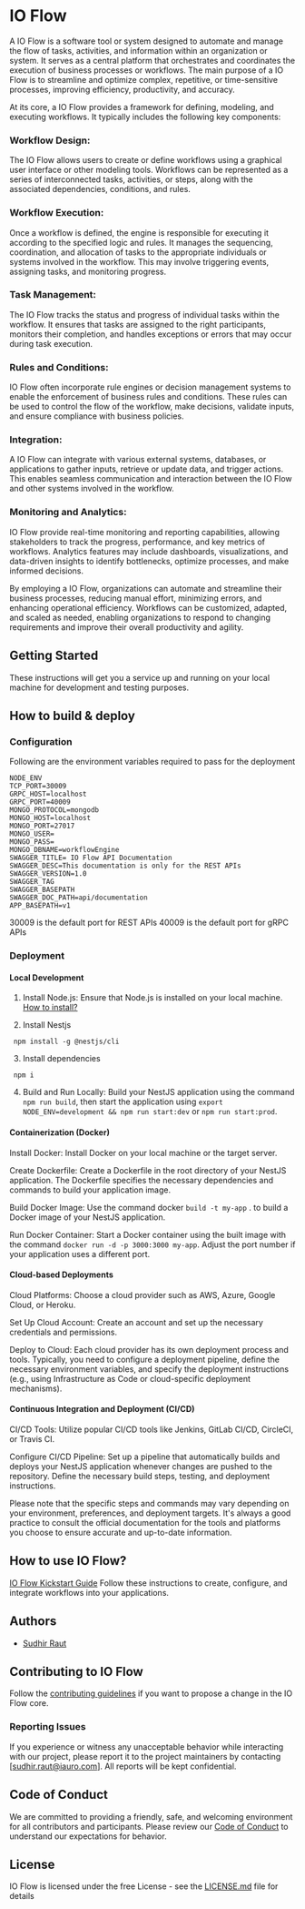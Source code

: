 # IO Flow

A IO Flow is a software tool or system designed to automate and manage the flow of tasks, activities, and information within an organization or system. It serves as a central platform that orchestrates and coordinates the execution of business processes or workflows. The main purpose of a IO Flow is to streamline and optimize complex, repetitive, or time-sensitive processes, improving efficiency, productivity, and accuracy.

At its core, a IO Flow provides a framework for defining, modeling, and executing workflows. It typically includes the following key components:

### Workflow Design:
The IO Flow allows users to create or define workflows using a graphical user interface or other modeling tools. Workflows can be represented as a series of interconnected tasks, activities, or steps, along with the associated dependencies, conditions, and rules.
### Workflow Execution:
Once a workflow is defined, the engine is responsible for executing it according to the specified logic and rules. It manages the sequencing, coordination, and allocation of tasks to the appropriate individuals or systems involved in the workflow. This may involve triggering events, assigning tasks, and monitoring progress.
### Task Management:
The IO Flow tracks the status and progress of individual tasks within the workflow. It ensures that tasks are assigned to the right participants, monitors their completion, and handles exceptions or errors that may occur during task execution.
### Rules and Conditions:
IO Flow often incorporate rule engines or decision management systems to enable the enforcement of business rules and conditions. These rules can be used to control the flow of the workflow, make decisions, validate inputs, and ensure compliance with business policies.
### Integration:
A IO Flow can integrate with various external systems, databases, or applications to gather inputs, retrieve or update data, and trigger actions. This enables seamless communication and interaction between the IO Flow and other systems involved in the workflow.
### Monitoring and Analytics:
IO Flow provide real-time monitoring and reporting capabilities, allowing stakeholders to track the progress, performance, and key metrics of workflows. Analytics features may include dashboards, visualizations, and data-driven insights to identify bottlenecks, optimize processes, and make informed decisions.

By employing a IO Flow, organizations can automate and streamline their business processes, reducing manual effort, minimizing errors, and enhancing operational efficiency. Workflows can be customized, adapted, and scaled as needed, enabling organizations to respond to changing requirements and improve their overall productivity and agility.

## Getting Started

These instructions will get you a service up and running on your local machine for development and testing purposes. 
## How to build & deploy
### Configuration
Following are the environment variables required to pass for the deployment 

```
NODE_ENV
TCP_PORT=30009
GRPC_HOST=localhost
GRPC_PORT=40009
MONGO_PROTOCOL=mongodb
MONGO_HOST=localhost
MONGO_PORT=27017
MONGO_USER=
MONGO_PASS=
MONGO_DBNAME=workflowEngine
SWAGGER_TITLE= IO Flow API Documentation
SWAGGER_DESC=This documentation is only for the REST APIs
SWAGGER_VERSION=1.0
SWAGGER_TAG
SWAGGER_BASEPATH
SWAGGER_DOC_PATH=api/documentation
APP_BASEPATH=v1

```
30009 is the default port for REST APIs
40009 is the default port for gRPC APIs

### Deployment
#### Local Development

1. Install Node.js: Ensure that Node.js is installed on your local machine. [How to install?](https://docs.npmjs.com/downloading-and-installing-node-js-and-npm)

2. Install Nestjs
```
 npm install -g @nestjs/cli
```

3. Install dependencies
```
 npm i
```

4. Build and Run Locally: Build your NestJS application using the command ``` npm run build ```, then start the application using ``` export NODE_ENV=development && npm run start:dev ``` or ``` npm run start:prod ```.

#### Containerization (Docker)

Install Docker: Install Docker on your local machine or the target server.

Create Dockerfile: Create a Dockerfile in the root directory of your NestJS application. The Dockerfile specifies the necessary dependencies and commands to build your application image.

Build Docker Image: Use the command docker ``` build -t my-app ``` . to build a Docker image of your NestJS application.

Run Docker Container: Start a Docker container using the built image with the command ``` docker run -d -p 3000:3000 my-app ```. Adjust the port number if your application uses a different port.

#### Cloud-based Deployments

Cloud Platforms: Choose a cloud provider such as AWS, Azure, Google Cloud, or Heroku.

Set Up Cloud Account: Create an account and set up the necessary credentials and permissions.

Deploy to Cloud: Each cloud provider has its own deployment process and tools. Typically, you need to configure a deployment pipeline, define the necessary environment variables, and specify the deployment instructions (e.g., using Infrastructure as Code or cloud-specific deployment mechanisms).

#### Continuous Integration and Deployment (CI/CD)

CI/CD Tools: Utilize popular CI/CD tools like Jenkins, GitLab CI/CD, CircleCI, or Travis CI.

Configure CI/CD Pipeline: Set up a pipeline that automatically builds and deploys your NestJS application whenever changes are pushed to the repository. Define the necessary build steps, testing, and deployment instructions.

Please note that the specific steps and commands may vary depending on your environment, preferences, and deployment targets. It's always a good practice to consult the official documentation for the tools and platforms you choose to ensure accurate and up-to-date information.

## How to use IO Flow?

[IO Flow Kickstart Guide](HOW_TO_USE.md) Follow these instructions to create, configure, and integrate workflows into your applications.
## Authors

- [Sudhir Raut](https://github.com/sudhir-raut)

## Contributing to IO Flow

Follow the [contributing guidelines](CONTRIBUTING.md) if you want to propose a change in the IO Flow core.

### Reporting Issues

If you experience or witness any unacceptable behavior while interacting with our project, please report it to the project maintainers by contacting [sudhir.raut@iauro.com]. All reports will be kept confidential.

## Code of Conduct

We are committed to providing a friendly, safe, and welcoming environment for all contributors and participants. Please review our [Code of Conduct](CODE_OF_CONDUCT.md) to understand our expectations for behavior.

## License

IO Flow is licensed under the free License - see the [LICENSE.md](LICENSE.md) file for details  
